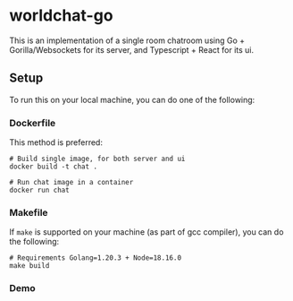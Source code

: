 # worldchat-go

This is an implementation of a single room chatroom using Go + Gorilla/Websockets for its server, and Typescript + React for its ui.

## Setup
To run this on your local machine, you can do one of the following:

### Dockerfile
This method is preferred:
```
# Build single image, for both server and ui
docker build -t chat .

# Run chat image in a container
docker run chat
```

### Makefile
If `make` is supported on your machine (as part of gcc compiler), you can do the following:
```
# Requirements Golang=1.20.3 + Node=18.16.0
make build
```

### Demo
